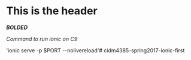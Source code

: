 # This is the header

**_BOLDED_**

*Command to run ionic on C9*

'ionic serve -p $PORT --nolivereload'# cidm4385-spring2017-ionic-first
